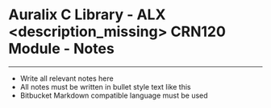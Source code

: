 # Auralix C Library - ALX <description_missing> CRN120 Module - Notes
---
- Write all relevant notes here
- All notes must be written in bullet style text like this
- Bitbucket Markdown compatible language must be used
